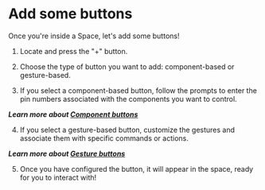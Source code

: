 
# Add some buttons
Once you're inside a Space, let's add some buttons!

1. Locate and press the "+" button.

2. Choose the type of button you want to add: component-based or gesture-based.

3. If you select a component-based button, follow the prompts to enter the pin numbers associated with the components you want to control.

***Learn more about <a href="/doc/#ComponentButton">Component buttons</a>***

4. If you select a gesture-based button, customize the gestures and associate them with specific commands or actions.

***Learn more about <a href="/doc/#GestureButton">Gesture buttons</a>***

5. Once you have configured the button, it will appear in the space, ready for you to interact with!